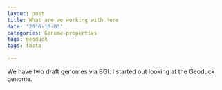 ```yaml
---
layout: post
title: What are we working with here
date: '2016-10-03'
categories: Genome-properties
tags: geoduck
tags: fasta

---
```


We have two draft genomes via BGI. I started out looking at the Geoduck genome.
